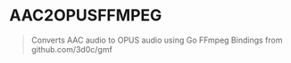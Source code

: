 # AAC2OPUSFFMPEG

> Converts AAC audio to OPUS audio using Go FFmpeg Bindings from github.com/3d0c/gmf
